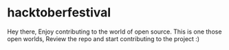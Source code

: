 # hacktoberfestival

Hey there, Enjoy contributing to the world of open source.
This is one those open worlds, Review the repo and start contributing to the project 
:)
